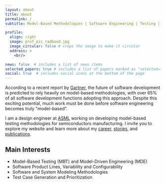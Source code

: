 ```yaml
---
layout: about
title: about
permalink: /
subtitle: Model-Based Methodologies | Software Engineering | Testing | Variability

profile:
  align: right
  image: prof_pic_radboud.jpg
  image_circular: false # crops the image to make it circular
  address: >
    <br/>

news: false  # includes a list of news items
selected_papers: true # includes a list of papers marked as "selected={true}"
social: true  # includes social icons at the bottom of the page
---
```



According to a recent report by [Gartner](https://www.gartner.com/doc/reprints?id=1-27IIPKYV&ct=210923&st=sb), 
the future of software development is predicted to rely heavily on model-based methodologies, 
with over 65% of all software development functions adopting this approach. 
Despite this exciting potential, much work must be done before software engineering becomes truly "model-based".

I am a design engineer at [ASML](https://www.asml.com/) working on 
developing model-based testing methodologies for semiconductors manufacturing. 
I invite you to explore my website and learn more about my
[career](https://damascenodiego.github.io/cv/),
[stories](https://damascenodiego.github.io/blog/), and
[publications](https://damascenodiego.github.io/publications/). 

Main Interests
------

- Model-Based Testing (MBT) and Model-Driven Engineering (MDE)
- Software Product Lines, Variability and Configurability
- Software and System Modeling Methodologies
- Test Case Generation and Prioritization

<br/>


[comment]: <> (Write your biography here. Tell the world about yourself. Link to your favorite [subreddit]&#40;http://reddit.com&#41;{:target="\_blank"}. You can put a picture in, too. The code is already in, just name your picture `prof_pic.jpg` and put it in the `img/` folder.)

[comment]: <> (Put your address / P.O. box / other info right below your picture. You can also disable any these elements by editing `profile` property of the YAML header of your `_pages/about.md`. Edit `_bibliography/papers.bib` and Jekyll will render your [publications page]&#40;/al-folio/publications/&#41; automatically.)

[comment]: <> (Link to your social media connections, too. This theme is set up to use [Font Awesome icons]&#40;http://fortawesome.github.io/Font-Awesome/&#41;{:target="\_blank"} and [Academicons]&#40;https://jpswalsh.github.io/academicons/&#41;{:target="\_blank"}, like the ones below. Add your Facebook, Twitter, LinkedIn, Google Scholar, or just disable all of them.)
